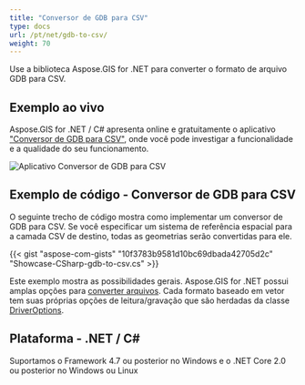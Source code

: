 ```yaml
---
title: "Conversor de GDB para CSV"
type: docs
url: /pt/net/gdb-to-csv/
weight: 70
---
```


Use a biblioteca Aspose.GIS for .NET para converter o formato de arquivo GDB para CSV.

## **Exemplo ao vivo**

Aspose.GIS for .NET / C# apresenta online e gratuitamente o aplicativo ["Conversor de GDB para CSV"](https://products.aspose.app/gis/conversion/gdb-to-csv), onde você pode investigar a funcionalidade e a qualidade do seu funcionamento.

![Aplicativo Conversor de GDB para CSV](conversion.png)

## **Exemplo de código - Conversor de GDB para CSV**

O seguinte trecho de código mostra como implementar um conversor de GDB para CSV. Se você especificar um sistema de referência espacial para a camada CSV de destino, todas as geometrias serão convertidas para ele. 

{{< gist "aspose-com-gists" "10f3783b9581d10bc69dbada42705d2c" "Showcase-CSharp-gdb-to-csv.cs" >}}

Este exemplo mostra as possibilidades gerais. Aspose.GIS for .NET possui amplas opções para [converter arquivos](https://docs.aspose.com/gis/net/vector-layers/). Cada formato baseado em vetor tem suas próprias opções de leitura/gravação que são herdadas da classe [DriverOptions](https://reference.aspose.com/gis/net/aspose.gis/driveroptions).

## **Plataforma - .NET / C#**

Suportamos o Framework 4.7 ou posterior no Windows e o .NET Core 2.0 ou posterior no Windows ou Linux
